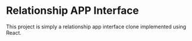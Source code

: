 # Relationship APP Interface

This project is simply a relationship app interface clone implemented using React.

